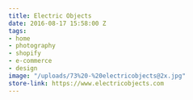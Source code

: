 ```yaml
---
title: Electric Objects
date: 2016-08-17 15:58:00 Z
tags:
- home
- photography
- shopify
- e-commerce
- design
image: "/uploads/73%20-%20electricobjects@2x.jpg"
store-link: https://www.electricobjects.com
---
```


